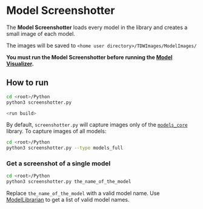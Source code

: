 # Model Screenshotter

The **Model Screenshotter** loads every model in the library and creates a small image of each model.

The images will be saved to `<home user directory>/TDWImages/ModelImages/`

**You must run the Model Screenshotter before running the [Model Visualizer](https://github.com/threedworld-mit/tdw_visualizers).**

## How to run

```bash
cd <root>/Python
python3 screenshotter.py
```

```bash
<run build>
```

By default, `screenshotter.py` will capture images only of the [`models_core`](../Python/librarian/model_librarian.md) library. To capture images of all models:

```bash
cd <root>/Python
python3 screenshotter.py --type models_full
```

### Get a screenshot of a single model

```bash
cd <root>/Python
python3 screenshotter.py the_name_of_the_model
```

Replace `the_name_of_the_model` with a valid model name. Use [ModelLibrarian](../Python/librarian/model_librarian.md) to get a list of valid model names.
